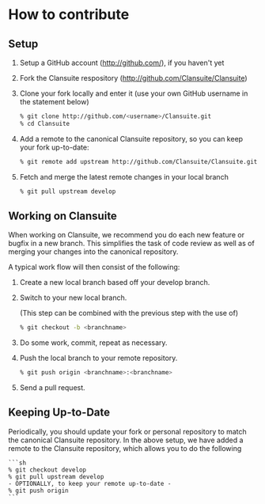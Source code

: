 # How to contribute

## Setup

 1. Setup a GitHub account (http://github.com/), if you haven't yet
 2. Fork the Clansuite respository (http://github.com/Clansuite/Clansuite)
 3. Clone your fork locally and enter it (use your own GitHub username
    in the statement below)

    ```sh
    % git clone http://github.com/<username>/Clansuite.git
    % cd Clansuite
    ```

 4. Add a remote to the canonical Clansuite repository, so you can keep your fork
    up-to-date:

    ```sh
    % git remote add upstream http://github.com/Clansuite/Clansuite.git
    ```

 5. Fetch and merge the latest remote changes in your local branch

    ```sh
    % git pull upstream develop
    ```

## Working on Clansuite

When working on Clansuite, we recommend you do each new feature or
bugfix in a new branch. This simplifies the task of code review as well
as of merging your changes into the canonical repository.

A typical work flow will then consist of the following:

 1. Create a new local branch based off your develop branch.
 2. Switch to your new local branch.

    (This step can be combined with the previous step with the use of)

    ```sh
    % git checkout -b <branchname>
    ```

 3. Do some work, commit, repeat as necessary.
 4. Push the local branch to your remote repository.

    ```sh
    % git push origin <branchname>:<branchname>
    ```

 5. Send a pull request.

## Keeping Up-to-Date

Periodically, you should update your fork or personal repository to
match the canonical Clansuite repository. In the above setup, we have
added a remote to the Clansuite repository, which allows you to do
the following

    ```sh
    % git checkout develop
    % git pull upstream develop
    - OPTIONALLY, to keep your remote up-to-date -
    % git push origin
    ```